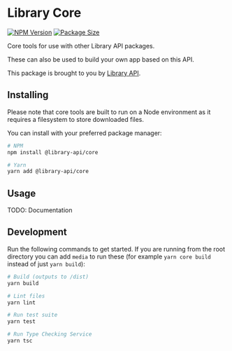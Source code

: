 # Library Core

[![NPM Version](https://img.shields.io/npm/v/@library-api/core)](https://www.npmjs.com/package/@library-api/core)
[![Package Size](https://img.shields.io/bundlephobia/min/@library-api/core)](https://www.npmjs.com/package/@library-api/core)

Core tools for use with other Library API packages.

These can also be used to build your own app based on this API.

This package is brought to you by [Library API](../../README.md).

## Installing

Please note that core tools are built to run on a Node environment as it requires a filesystem to store downloaded files.

You can install with your preferred package manager:

```bash
# NPM
npm install @library-api/core

# Yarn
yarn add @library-api/core
```

## Usage

TODO: Documentation

## Development

Run the following commands to get started. If you are running from the root directory you can add `media` to run these (for example `yarn core build` instead of just `yarn build`):

```bash
# Build (outputs to /dist)
yarn build

# Lint files
yarn lint

# Run test suite
yarn test

# Run Type Checking Service
yarn tsc
```
